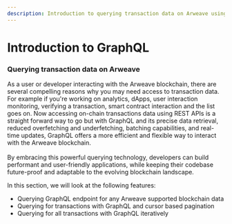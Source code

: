 ```yaml
---
description: Introduction to querying transaction data on Arweave using GraphQL
---
```


# Introduction to GraphQL

### Querying transaction data on Arweave

As a user or developer interacting with the Arweave blockchain, there are several compelling reasons why you may need access to transaction data. For example if you're working on analytics, dApps, user interaction monitoring, verifying a transaction, smart contract interaction and the list goes on. Now accessing on-chain transactions data using REST APIs is a straight forward way to go but with GraphQL and its precise data retrieval, reduced overfetching and underfetching, batching capabilities, and real-time updates, GraphQL offers a more efficient and flexible way to interact with the Arweave blockchain. \
\
By embracing this powerful querying technology, developers can build performant and user-friendly applications, while keeping their codebase future-proof and adaptable to the evolving blockchain landscape.

In this section, we will look at the following features:

* Querying GraphQL endpoint for any Arweave supported blockchain data
* Querying for transactions with GraphQL and cursor based pagination
* Querying for all transactions with GraphQL iteratively
